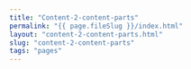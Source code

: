```yaml
---
title: "Content-2-content-parts"
permalink: "{{ page.fileSlug }}/index.html"
layout: "content-2-content-parts.html"
slug: "content-2-content-parts"
tags: "pages"
---
```



